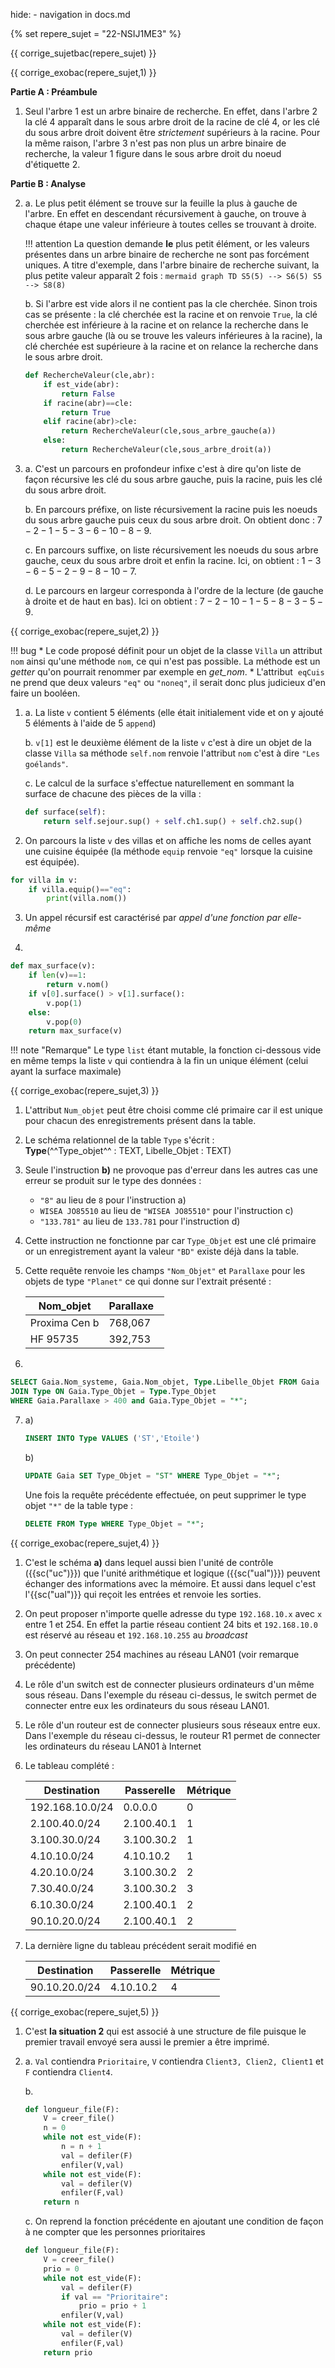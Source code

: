 hide: - navigation  in docs.md

{% set repere_sujet = "22-NSIJ1ME3" %}

{{ corrige_sujetbac(repere_sujet) }}

{{ corrige_exobac(repere_sujet,1) }}


**Partie A : Préambule**

1. Seul l'arbre 1 est un arbre binaire de recherche. En effet, dans l'arbre 2 la clé 4 apparaît dans le sous arbre droit de la racine de clé 4, or les clé du sous arbre droit doivent être *strictement* supérieurs à la racine. Pour la même raison, l'arbre 3 n'est pas non plus un arbre binaire de recherche, la valeur 1 figure dans le sous arbre droit du noeud d'étiquette 2.

**Partie B : Analyse**

2.  a. Le plus petit élément se trouve sur la feuille la plus à gauche de l'arbre. En effet en descendant récursivement à gauche, on trouve à chaque étape une valeur inférieure à toutes celles se trouvant à droite.

    !!! attention
        La question demande **le** plus petit élément, or les valeurs présentes dans un arbre binaire de recherche ne sont pas forcément uniques. A titre d'exemple, dans l'arbre binaire de recherche suivant, la plus petite valeur apparaît 2 fois :
        ```mermaid
        graph TD
        S5(5) --> S6(5)
        S5 --> S8(8)
        ```

    b. Si l'arbre est vide alors il ne contient pas la cle cherchée. Sinon trois cas se présente : la clé cherchée est la racine et on renvoie `True`, la clé cherchée est inférieure à la racine et on relance la recherche dans le sous arbre gauche (là ou se trouve les valeurs inférieures à la racine), la clé cherchée est supérieure à la racine et on relance la recherche dans le sous arbre droit.
    ```python
    def RechercheValeur(cle,abr):
        if est_vide(abr):
            return False
        if racine(abr)==cle:
            return True
        elif racine(abr)>cle:
            return RechercheValeur(cle,sous_arbre_gauche(a))
        else:
            return RechercheValeur(cle,sous_arbre_droit(a))
    ```

3.  a. C'est un parcours en profondeur infixe c'est à dire qu'on liste de façon récursive les clé du sous arbre gauche, puis la racine, puis les clé du sous arbre droit.

    b. En parcours préfixe, on liste récursivement la racine puis les noeuds du sous arbre gauche puis ceux du sous arbre droit. On obtient donc : $7 - 2 - 1 - 5 - 3 - 6 - 10 - 8 - 9$.  

    c. En parcours suffixe, on liste récursivement les noeuds du sous arbre gauche, ceux du sous arbre droit et enfin la racine. Ici, on obtient : $1 - 3 - 6 - 5 - 2 - 9 - 8 - 10 - 7$.

    d. Le parcours en largeur corresponda à l'ordre de la lecture (de gauche à droite et de haut en bas). Ici on obtient : $7 - 2 - 10 - 1 - 5 - 8 - 3 - 5 - 9$.


{{ corrige_exobac(repere_sujet,2) }}


!!! bug
    * Le code proposé définit pour un objet de la classe `Villa` un attribut `nom` ainsi qu'une méthode `nom`, ce qui n'est pas possible. La méthode est un *getter* qu'on pourrait renommer par exemple en *get_nom*.
    * L'attribut  `eqCuis` ne prend que deux valeurs `"eq"` ou `"noneq"`, il serait donc plus judicieux d'en faire un booléen.


1.  a. La liste `v` contient 5 éléments (elle était initialement vide et on y ajouté 5 éléments à l'aide de 5 `append`)

    b. `v[1]` est le deuxième élément de la liste `v` c'est à dire un objet de la classe `Villa` sa méthode `self.nom` renvoie l'attribut `nom` c'est à dire `"Les goélands"`.

    c.  Le calcul de la surface s'effectue naturellement en sommant la surface de chacune des pièces de la villa :
    ```python
    def surface(self):
        return self.sejour.sup() + self.ch1.sup() + self.ch2.sup()
    ```

2. On parcours la liste `v` des villas et on affiche les noms de celles ayant une cuisine équipée (la méthode `equip` renvoie `"eq"` lorsque la cuisine est équipée).
```python
for villa in v:
    if villa.equip()=="eq":
        print(villa.nom())
```

3. Un appel récursif est caractérisé par *appel d'une fonction par elle-même*

4. 
```python
def max_surface(v):
    if len(v)==1:
        return v.nom()
    if v[0].surface() > v[1].surface():
        v.pop(1)
    else:
        v.pop(0)
    return max_surface(v)
```

!!! note "Remarque"
    Le type `list` étant mutable, la fonction ci-dessous vide en même temps la liste `v` qui contiendra à la fin un unique élément (celui ayant la surface maximale)

{{ corrige_exobac(repere_sujet,3) }}


1. L'attribut `Num_objet` peut être choisi comme clé primaire car il est unique pour chacun des enregistrements présent dans la table.

2. Le schéma relationnel de la table `Type` s'écrit :  
**Type**(^^Type_objet^^ : TEXT, Libelle_Objet : TEXT)  

3. Seule l'instruction **b)** ne provoque pas d'erreur dans les autres cas une erreur se produit sur le type des données :
    * `"8"` au lieu de `8` pour l'instruction a)
    * `WISEA JO85510` au lieu de `"WISEA JO85510"` pour l'instruction c)
    * `"133.781"` au lieu de `133.781` pour l'instruction d)

4. Cette instruction ne fonctionne par car `Type_Objet` est une clé primaire or un enregistrement ayant la valeur `"BD"` existe déjà dans la table.

5. Cette requête renvoie les champs `"Nom_Objet"` et `Parallaxe` pour les objets de type `"Planet"` ce qui donne sur l'extrait présenté :

    | Nom_objet    | Parallaxe  |
    |--------------|------------|
    |Proxima Cen b | 768,067    |
    |HF 95735      | 392,753    |

6. 
```sql
SELECT Gaia.Nom_systeme, Gaia.Nom_objet, Type.Libelle_Objet FROM Gaia
JOIN Type ON Gaia.Type_Objet = Type.Type_Objet
WHERE Gaia.Parallaxe > 400 and Gaia.Type_Objet = "*";
```

7.  a) 
    ```sql
    INSERT INTO Type VALUES ('ST','Etoile')
    ```

    b)
    ```sql
    UPDATE Gaia SET Type_Objet = "ST" WHERE Type_Objet = "*";
    ```
    Une fois la requête précédente effectuée, on peut supprimer le type objet `"*"` de la table type :
    ```sql
    DELETE FROM Type WHERE Type_Objet = "*";
    ```
    
{{ corrige_exobac(repere_sujet,4) }}

1. C'est le schéma **a)** dans lequel aussi bien l'unité de contrôle ({{sc("uc")}}) que l'unité arithmétique et logique ({{sc("ual")}}) peuvent échanger des informations avec la mémoire. Et aussi dans lequel c'est l'{{sc("ual")}} qui reçoit les entrées et renvoie les sorties.

2. On peut proposer n'importe quelle adresse du type `192.168.10.x` avec `x` entre 1 et 254. En effet la partie réseau contient 24 bits et `192.168.10.0`  est réservé au réseau et `192.168.10.255` au *broadcast*

3. On peut connecter 254 machines au réseau LAN01 (voir remarque précédente)

4. Le rôle d'un switch est de connecter plusieurs ordinateurs d'un même sous réseau. Dans l'exemple du réseau ci-dessus, le switch permet de connecter entre eux les ordinateurs du sous réseau LAN01.

5. Le rôle d'un routeur est de connecter plusieurs sous réseaux entre eux. Dans l'exemple du réseau ci-dessus, le routeur R1 permet de connecter les ordinateurs du réseau LAN01 à Internet

6. Le tableau complété :

    | Destination   | Passerelle | Métrique |
    |---------------|------------|----------|
    |192.168.10.0/24| 0.0.0.0    | 0        |
    |2.100.40.0/24  | 2.100.40.1 | 1        |
    |3.100.30.0/24  | 3.100.30.2 | 1        |
    |4.10.10.0/24   | 4.10.10.2  | 1        |
    |4.20.10.0/24   | 3.100.30.2 | 2        |
    |7.30.40.0/24   | 3.100.30.2 | 3        |
    |6.10.30.0/24   | 2.100.40.1 | 2        |
    |90.10.20.0/24  | 2.100.40.1 | 2        |

7.  La dernière ligne du tableau précédent serait modifié en

    | Destination   | Passerelle | Métrique |
    |---------------|------------|----------|
    |90.10.20.0/24  | 4.10.10.2  | 4        |

{{ corrige_exobac(repere_sujet,5) }}

1. C'est **la situation 2** qui est associé à une structure de file puisque le premier travail envoyé sera aussi le premier a être imprimé.

2.  a. `Val` contiendra `Prioritaire`, `V` contiendra `Client3, Clien2, Client1` et `F` contiendra `Client4`.

    b. 
    ```python
    def longueur_file(F):
        V = creer_file()
        n = 0
        while not est_vide(F):
            n = n + 1
            val = defiler(F)
            enfiler(V,val)
        while not est_vide(F):
            val = defiler(V)
            enfiler(F,val)
        return n
    ```

    c. On reprend la fonction précédente en ajoutant une condition de façon à ne compter que les personnes prioritaires
    ```python
    def longueur_file(F):
        V = creer_file()
        prio = 0
        while not est_vide(F):
            val = defiler(F)
            if val == "Prioritaire":
                prio = prio + 1
            enfiler(V,val)
        while not est_vide(F):
            val = defiler(V)
            enfiler(F,val)
        return prio
    ```

